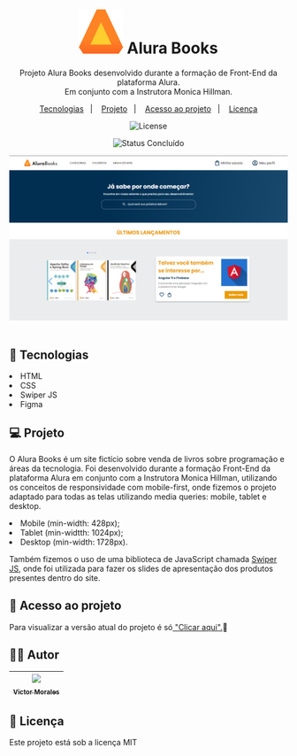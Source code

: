 <h1 align="center"> <img alt="Logo AluraBooks" src="/assets/Logo.svg"> Alura Books </h1>

<p align="center">
  Projeto Alura Books desenvolvido durante a formação de Front-End da plataforma Alura. <br> 
  Em conjunto com a Instrutora Monica Hillman.
</p>

<p align="center">
  <a href="#-tecnologias">Tecnologias</a>&nbsp;&nbsp;&nbsp;|&nbsp;&nbsp;&nbsp;
  <a href="#-projeto">Projeto</a>&nbsp;&nbsp;&nbsp;|&nbsp;&nbsp;&nbsp;
  <a href="#-acesso-ao-projeto">Acesso ao projeto</a>&nbsp;&nbsp;&nbsp;|&nbsp;&nbsp;&nbsp;
  <a href="#memo-licença">Licença</a>
</p>

<p align="center">
  <img alt="License" src="https://img.shields.io/static/v1?label=license&message=MIT&color=49AA26&labelColor=000000">
</p> 

<p align="center">
  <img alt="Status Concluído" src="http://img.shields.io/static/v1?label=STATUS&message=CONCLUIDO&color=GREEN&style=for-the-badge">
</p>

<img alt="Demonstração da tela da AluraBooks" src="/assets/demo-alura-books.png">

<br>
<br>

## 🚀 Tecnologias

<li>HTML</li>
<li>CSS</li>
<li>Swiper JS</li>
<li>Figma</li>

## 💻 Projeto

<p>
  O Alura Books é um site fictício sobre venda de livros sobre programação e áreas da tecnologia. Foi desenvolvido durante a formação Front-End da plataforma Alura
  em conjunto com a Instrutora Monica Hillman, utilizando os conceitos de responsividade com mobile-first, onde fizemos o projeto adaptado para todas as telas
  utilizando media queries: mobile, tablet e desktop.
  
  <li>Mobile (min-width: 428px); 
  <li>Tablet (min-widtth: 1024px);
  <li>Desktop (min-width: 1728px). <br>
    
   Também fizemos o uso de uma biblioteca de JavaScript chamada <a href="https://swiperjs.com/">Swiper JS</a>, 
   onde foi utilizada para fazer os slides de apresentação dos produtos presentes dentro do site.
</p>

## 📁 Acesso ao projeto

<p>Para visualizar a versão atual do projeto é só<a href="https://alura-books-pearl-omega.vercel.app/"> "Clicar aqui".</a>🚀</p>

## 👨‍💻 Autor

| [<img src="https://avatars.githubusercontent.com/victor-tosto" width=115><br><sub>Victor Morales</sub>](https://github.com/victor-tosto) | 
| :---: |

## :memo: Licença

<p>Este projeto está sob a licença MIT</p>
